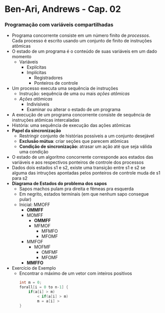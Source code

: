 # Ben-Ari, Andrews - Cap. 02

### Programação com variáveis compartilhadas
* Programa concorrente consiste em um número finito de *processos*. Cada processo é escrito usando um conjunto de finito de instruções atômicas
* O estado de um programa é o conteúdo de suas variáveis em um dado momento
    * Variáveis
        * Explícitas
        * Implícitas
            * Registradores
            * Ponteiros de controle
* Um processo executa uma sequência de instruções
    * Instrução: sequência de uma ou mais *ações atômicas*
    * *Ações atômicas*
        * Indivisíveis
        * Examinar ou alterar o estado de um programa
* A execução de um programa concorrente consiste de sequência de instruções atômicas intercaladas
* História: uma sequência de execução das ações atômicas
* **Papel da sincronização**
    * Restringir conjunto de histórias possíveis a um conjunto desejável
    * **Exclusão mútua**: criar seções que parecem atômicas
    * **Condição de sincronização:** atrasar um ação até que seja válida uma condição
* O estado de um algoritmo concorrente corresponde aos estados das variáveis e aos respectivos ponteiros de controle dos processos
* Dados dois estados s1 e s2, existe uma transição entre s1 e s2 se alguma das intruções apontadas pelos ponteiros de controle muda de s1 para s2
* **Diagrama de Estados do problema dos sapos**
    * Sapos machos pulam pra direita e fêmeas pra esquerda
    * Em negrito, estados terminais (em que nenhum sapo consegue pular)
    * Inicial: MMOFF
        * **OMMFF**
        * MOMFF
            * **OMMFF**
            * MFMOF
                * MFMFO
                * MFOMF
        * MMFOF
            * MOFMF
                * OMFMF
                * MFOMF
        * **MMFFO**
* Exercício de Exemplo
    * Encontrar o máximo de um vetor com inteiros positivos
        ```c
        int m = 0;
        forall[i = 0 to n-1] {
            if(a[i] > m)
                < if(a[i] > m)
                m = a[i] >
        }
        ```